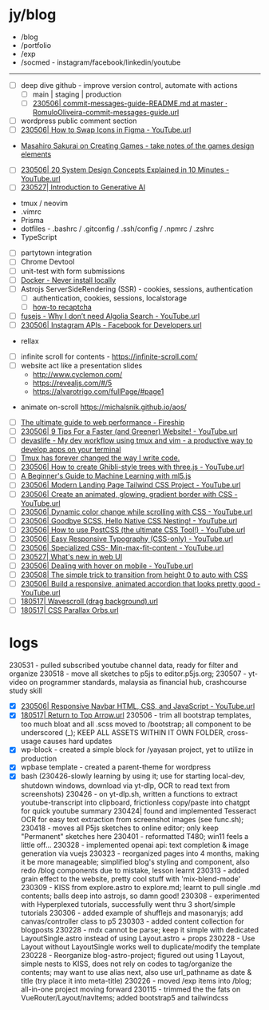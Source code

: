 # jy/blog

- /blog
- /portfolio
- /exp
- /socmed - instagram/facebook/linkedin/youtube

---
- [ ] deep dive github - improve version control, automate with actions
  - [ ] main | staging | production
  - [ ] [230506| commit-messages-guide-README.md at master · RomuloOliveira-commit-messages-guide.url](https://github.com/RomuloOliveira/commit-messages-guide/blob/master/README.md)
- [ ] wordpress public comment section
- [ ] [230506| How to Swap Icons in Figma - YouTube.url](https://www.youtube.com/watch?v=nbBx8vgMpYA)
- [Masahiro Sakurai on Creating Games - take notes of the games design elements](https://www.youtube.com/channel/UCv1DvRY5PyHHt3KN9ghunuw)
- [ ] [230506| 20 System Design Concepts Explained in 10 Minutes - YouTube.url](https://www.youtube.com/watch?v=i53Gi_K3o7I)
- [ ] [230527| Introduction to Generative AI](https://www.youtube.com/watch?v=G2fqAlgmoPo)
- tmux / neovim
- .vimrc
- Prisma
- dotfiles - .bashrc / .gitconfig / .ssh/config / .npmrc / .zshrc
- TypeScript
- [ ] partytown integration
- [ ] Chrome Devtool
- [ ] unit-test with form submissions
- [ ] [Docker - Never install locally](https://www.youtube.com/watch?v=J0NuOlA2xDc)
- [ ] Astrojs ServerSideRendering (SSR) - cookies, sessions, authentication
  - [ ] authentication, cookies, sessions, localstorage
  - [ ] [how-to recaptcha](https://developers.google.com/recaptcha/)
- [ ] [fusejs - Why I don’t need Algolia Search - YouTube.url](https://www.youtube.com/watch?v=7CCQJ0bu9s8&t=565s)
- [ ] [230506| Instagram APIs - Facebook for Developers.url](https://developers.facebook.com/products/instagram/apis/)
- rellax
- [ ] infinite scroll for contents - https://infinite-scroll.com/
- [ ] website act like a presentation slides
  - http://www.cyclemon.com/
  - https://revealjs.com/#/5
  - https://alvarotrigo.com/fullPage/#page1
- animate on-scroll https://michalsnik.github.io/aos/
- [ ] [The ultimate guide to web performance - Fireship](https://www.youtube.com/watch?v=0fONene3OIA)
- [ ] [230506| 9 Tips For a Faster (and Greener) Website! - YouTube.url](https://www.youtube.com/watch?v=zUFjC8uEwxQ)
- [ ] [devaslife - My dev workflow using tmux and vim - a productive way to develop apps on your terminal](https://www.youtube.com/watch?v=sSOfr2MtRU8)
- [ ] [Tmux has forever changed the way I write code.](https://www.youtube.com/watch?v=DzNmUNvnB04)
- [ ] [230506| How to create Ghibli-style trees with three.js - YouTube.url](https://www.youtube.com/watch?v=IGK6eceWyU4)
- [ ] [A Beginner's Guide to Machine Learning with ml5.js](https://www.youtube.com/watch?v=jmznx0Q1fP0)
- [ ] [230506| Modern Landing Page Tailwind CSS Project - YouTube.url](https://www.youtube.com/watch?v=xpGNcQDmV2A)
- [ ] [230506| Create an animated, glowing, gradient border with CSS - YouTube.url](https://www.youtube.com/watch?v=-VOUK-xFAyk&t=369s)
- [ ] [230506| Dynamic color change while scrolling with CSS - YouTube.url](https://www.youtube.com/watch?v=wLPIwZdo0gM)
- [ ] [230506| Goodbye SCSS, Hello Native CSS Nesting! - YouTube.url](https://www.youtube.com/watch?v=Vk0biAS_sig)
- [ ] [230506| How to use PostCSS (the ultimate CSS Tool!) - YouTube.url](https://www.youtube.com/watch?v=nx8XgnJNvec)
- [ ] [230506| Easy Responsive Typography (CSS-only) - YouTube.url](https://www.youtube.com/watch?v=R1ehrIk0oUU)
- [ ] [230506| Specialized CSS- Min-max-fit-content - YouTube.url](https://www.youtube.com/watch?v=1NFfKZO2taU)
- [ ] [230527| What's new in web UI](https://www.youtube.com/watch?v=buChHSdsF9A)
- [ ] [230506| Dealing with hover on mobile - YouTube.url](https://www.youtube.com/watch?v=uuluAyw9AI0)
- [ ] [230508| The simple trick to transition from height 0 to auto with CSS](https://www.youtube.com/watch?v=B_n4YONte5A)
- [ ] [230506| Build a responsive, animated accordion that looks pretty good - YouTube.url](https://www.youtube.com/watch?v=WJERnXiFFug)
- [ ] [180517| Wavescroll (drag background).url](http://codepen.io/suez/pen/wMOVXz)
- [ ] [180517| CSS Parallax Orbs.url](http://codepen.io/jcoulterdesign/pen/OMOqjy)

# logs
230531 - pulled subscribed youtube channel data, ready for filter and organize
230518 - move all sketches to p5js to editor.p5js.org; 
230507 - yt-video on programmer standards, malaysia as financial hub, crashcourse study skill
  - [x] [230506| Responsive Navbar HTML, CSS, and JavaScript - YouTube.url](https://www.youtube.com/watch?v=63sxOYm9GwY)
  - [x] [180517| Return to Top Arrow.url](http://codepen.io/rdallaire/pen/apoyx)
230506 - trim all bootstrap templates, too much bloat and all .scss moved to /bootstrap; all component to be underscored (_); KEEP ALL ASSETS WITHIN IT OWN FOLDER, cross-usage causes hard updates
  - [x] wp-block - created a simple block for /yayasan project, yet to utilize in production
  - [x] wpbase template - created a parent-theme for wordpress
  - [x] bash (230426-slowly learning by using it; use for starting local-dev, shutdown windows, download via yt-dlp, OCR to read text from screenshots)
230426 - on yt-dlp.sh, written a functions to extract youtube-transcript into clipboard, frictionless copy/paste into chatgpt for quick youtube summary
230424| found and implemented Tesseract OCR for easy text extraction from screenshot images (see func.sh); 
230418 - moves all P5js sketches to online editor; only keep "Permanent" sketches here
230401 - reformatted T480; win11 feels a little off...
230328 - implemented openai api: text completion & image generation via vuejs
230323 - reorganized pages into 4 months, making it be more manageable; simplified blog's styling and component, also redo /blog components due to mistake, lesson learnt
230313 - added grain effect to the website, pretty cool stuff with 'mix-blend-mode'
230309 - KISS from explore.astro to explore.md; learnt to pull single .md contents; balls deep into astrojs, so damn good!
230308 - experimented with Hyperplexed tutorials, successfully went thru 3 short/simple tutorials
230306 - added example of shufflejs and masonaryjs; add canvas/controller class to p5
230303 - added content collection for blogposts
230228 - mdx cannot be parse; keep it simple with dedicated LayoutSingle.astro instead of using Layout.astro + props
230228 - Use Layout without LayoutSingle works well to duplicate/modify the template
230228 - Reorganize blog-astro-project; figured out using 1 Layout, simple nests to KISS, does not rely on codes to tag/organize the contents; may want to use alias next, also use url_pathname as date & title (try place it into meta-title)
230226 - moved /exp items into /blog; all-in-one project moving forward
230115 - trimmed the the fats on VueRouter/Layout/navItems; added bootstrap5 and tailwindcss